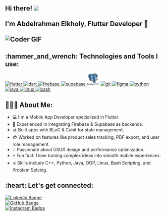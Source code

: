 <h2 align="left">
 <abc>
  <br>Hi there! <img src="https://user-images.githubusercontent.com/42378118/110234147-e3259600-7f4e-11eb-95be-0c4047144dea.gif" width="30"><br>
  <br> I'm Abdelrahman Elkholy, Flutter Developer 📱<br>
  <br>
    <img src="https://media.giphy.com/media/SWoSkN6DxTszqIKEqv/giphy.gif" alt="Coder GIF" width="500">
 </abc>
</h2> 

<h2 align="left">:hammer_and_wrench: Technologies and Tools I use:</h2>
<p align="left">
    <a href="https://flutter.dev/" target="_blank"> <img src="https://www.vectorlogo.zone/logos/flutterio/flutterio-icon.svg" alt="flutter" width="40" height="40"/> </a>
    <a href="https://dart.dev/" target="_blank"> <img src="https://www.vectorlogo.zone/logos/dartlang/dartlang-icon.svg" alt="dart" width="40" height="40"/> </a>
    <a href="https://firebase.google.com/" target="_blank"> <img src="https://www.vectorlogo.zone/logos/firebase/firebase-icon.svg" alt="firebase" width="40" height="40"/> </a>
    <a href="https://supabase.com/" target="_blank"> <img src="https://avatars.githubusercontent.com/u/54469796?s=200&v=4" alt="supabase" width="40" height="40"/> </a>
    <a href="https://www.postgresql.org/" target="_blank"> <img src="https://raw.githubusercontent.com/devicons/devicon/master/icons/postgresql/postgresql-original-wordmark.svg" alt="postgresql" width="40" height="40"/> </a>
    <a href="https://git-scm.com/" target="_blank"> <img src="https://www.vectorlogo.zone/logos/git-scm/git-scm-icon.svg" alt="git" width="40" height="40"/> </a>
    <a href="https://www.figma.com/" target="_blank"> <img src="https://www.vectorlogo.zone/logos/figma/figma-icon.svg" alt="figma" width="40" height="40"/> </a>
    <a href="https://www.python.org/" target="_blank"> <img src="https://www.vectorlogo.zone/logos/python/python-icon.svg" alt="python" width="40" height="40"/> </a>
    <a href="https://www.java.com/" target="_blank"> <img src="https://www.vectorlogo.zone/logos/java/java-icon.svg" alt="java" width="40" height="40"/> </a>
    <a href="https://www.linux.org/" target="_blank"> <img src="https://www.vectorlogo.zone/logos/linux/linux-icon.svg" alt="linux" width="40" height="40"/> </a>
    <a href="https://www.gnu.org/software/bash/" target="_blank"> <img src="https://www.vectorlogo.zone/logos/gnu_bash/gnu_bash-icon.svg" alt="bash" width="40" height="40"/> </a>
</p>

<h2 align="left">👨🏻‍💻 About Me:</h2>

- :computer: I'm a Mobile App Developer specialized in Flutter.
- :rocket: Experienced in integrating Firebase & Supabase as backends.
- :bar_chart: Built apps with BLoC & Cubit for state management.
- :credit_card: Worked on features like product sales tracking, PDF export, and user role management.
- :bulb: Passionate about UI/UX design and performance optimization.
- :zap: Fun fact: I love turning complex ideas into smooth mobile experiences.
- :sparkle: Skills include C++, Python, Java, OOP, Linux, Bash Scripting, and Problem Solving.

<h2 align="left">:heart: Let's get connected:</h2>

[![Linkedin Badge](https://img.shields.io/badge/-Abdelrahman%20Elkholy-blue?style=flat-square&logo=Linkedin&logoColor=white&link=https://www.linkedin.com/in/abdelrahman-elkholy-19230724a)](https://www.linkedin.com/in/abdelrahman-elkholy-19230724a)  
[![GitHub Badge](https://img.shields.io/badge/-Abdelrahman%20Elkholy-181717?style=flat-square&logo=github&logoColor=white&link=https://github.com/)](https://github.com/)  
[![Instagram Badge](https://img.shields.io/badge/-@your_instagram-D7008A?style=flat-square&logo=Instagram&logoColor=white&link=https://www.instagram.com/)](https://www.instagram.com/)
